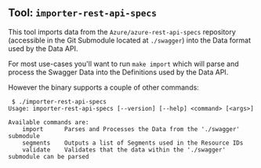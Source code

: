 ## Tool: `importer-rest-api-specs`

This tool imports data from the `Azure/azure-rest-api-specs` repository (accessible in the Git Submodule located at `./swagger`)
into the Data format used by the Data API.

For most use-cases you'll want to run `make import` which will parse and process the Swagger Data into the Definitions used by the Data API.

However the binary supports a couple of other commands:

```
 $ ./importer-rest-api-specs
Usage: importer-rest-api-specs [--version] [--help] <command> [<args>]

Available commands are:
    import      Parses and Processes the Data from the './swagger' submodule
    segments    Outputs a list of Segments used in the Resource IDs
    validate    Validates that the data within the './swagger' submodule can be parsed
```
